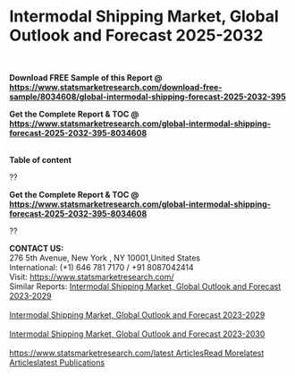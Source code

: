 <h1>Intermodal Shipping Market, Global Outlook and Forecast 2025-2032</h1><br/><p><strong>Download FREE Sample of this Report @ <a href="https://www.statsmarketresearch.com/download-free-sample/8034608/global-intermodal-shipping-forecast-2025-2032-395">https://www.statsmarketresearch.com/download-free-sample/8034608/global-intermodal-shipping-forecast-2025-2032-395</a></strong></p>

<div><b>Get the Complete Report & TOC @ <a href="https://www.statsmarketresearch.com/global-intermodal-shipping-forecast-2025-2032-395-8034608">https://www.statsmarketresearch.com/global-intermodal-shipping-forecast-2025-2032-395-8034608</a></b></div>

<p><br />
<b>Table of content</b></p>

<p>??</p>

<div><b>Get the Complete Report & TOC @ <a href="https://www.statsmarketresearch.com/global-intermodal-shipping-forecast-2025-2032-395-8034608">https://www.statsmarketresearch.com/global-intermodal-shipping-forecast-2025-2032-395-8034608</a></b></div>

<p>??</p>

<p><b>CONTACT US:</b><br />
276 5th Avenue, New York , NY 10001,United States<br />
International: (+1) 646 781 7170 / +91 8087042414<br />
Visit: <a href="https://www.statsmarketresearch.com/">https://www.statsmarketresearch.com/</a><br />
Similar Reports: <a href="https://www.statsmarketresearch.com/global-intermodal-shipping-forecast-2025-2032-395-8034608">Intermodal Shipping Market, Global Outlook and Forecast 2023-2029</a><br />
<br />
<a href="https://www.statsmarketresearch.com/global-intermodal-shipping-forecast-2025-2032-395-8034608">Intermodal Shipping Market, Global Outlook and Forecast 2023-2029</a><br />
<br />
<a href="https://www.statsmarketresearch.com/global-intermodal-shipping-forecast-2025-2032-395-8034608">Intermodal Shipping Market, Global Outlook and Forecast 2023-2030</a><br />
<br />
<a href="https://gyeongbokgung.com">https://www.statsmarketresearch.com/</a><a href="https://hallyeomaritime.com">latest Articles</a><a href="https://jingwansa.com">Read More</a><a href="https://nguoiviet.jp/">latest Articles</a><a href="https://www.intelmarketresearch.com/">latest Publications</a></p>
